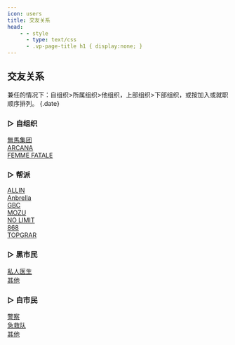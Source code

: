 ```yaml
---
icon: users
title: 交友关系
head:
    - - style
      - type: text/css
      - .vp-page-title h1 { display:none; }
---
```

## <div class="text-bg-grey"> 交友关系 <i class="fa-solid fa-users" style="color: lightSteelblue"></i></div>

兼任的情况下：自组织>所属组织>他组织，上部组织>下部组织，或按加入或就职顺序排列。 {.date}

### <div class="text-bg-blue"> ▷ 自组织 </div>

<div class="div-friendship"><a class="link-friendship" href="/wiki/friendship/self/nsm-group.html">無馬集团</a></div>

<div class="div-friendship"><a class="link-friendship" href="/wiki/friendship/self/arcana.html">ARCANA</a></div>

<div class="div-friendship"><a class="link-friendship" href="/wiki/friendship/self/femme-fatale.html">FEMME FATALE</a></div>

### <div class="text-bg-blue"> ▷ 帮派 </div>

<div class="div-friendship"><a class="link-friendship" href="/wiki/friendship/gang/allin.html">ALLIN</a></div>

<div class="div-friendship"><a class="link-friendship" href="/wiki/friendship/gang/anbrella.html">Anbrella</a></div>

<div class="div-friendship"><a class="link-friendship" href="/wiki/friendship/gang/gbc.html">GBC</a></div>

<div class="div-friendship"><a class="link-friendship" href="/wiki/friendship/gang/mozu.html">MOZU</a></div>

<div class="div-friendship"><a class="link-friendship" href="/wiki/friendship/gang/nolimit.html">NO LIMIT</a></div>

<div class="div-friendship"><a class="link-friendship" href="/wiki/friendship/gang/868.html">868</a></div>

<div class="div-friendship"><a class="link-friendship" href="/wiki/friendship/gang/topgear.html">TOPGRAR</a></div>

### <div class="text-bg-blue"> ▷ 黑市民 </div>

<div class="div-friendship"><a class="link-friendship" href="/wiki/friendship/black/doctor.html">私人医生</a></div>

<div class="div-friendship"><a class="link-friendship" href="/wiki/friendship/black/other.html">其他</a></div>

### <div class="text-bg-blue"> ▷ 白市民 </div>

<div class="div-friendship"><a class="link-friendship" href="/wiki/friendship/white/police.html">警察</a></div>

<div class="div-friendship"><a class="link-friendship" href="/wiki/friendship/white/aid.html">急救队</a></div>

<div class="div-friendship"><a class="link-friendship" href="/wiki/friendship/white/other.html">其他</a></div>

<br>